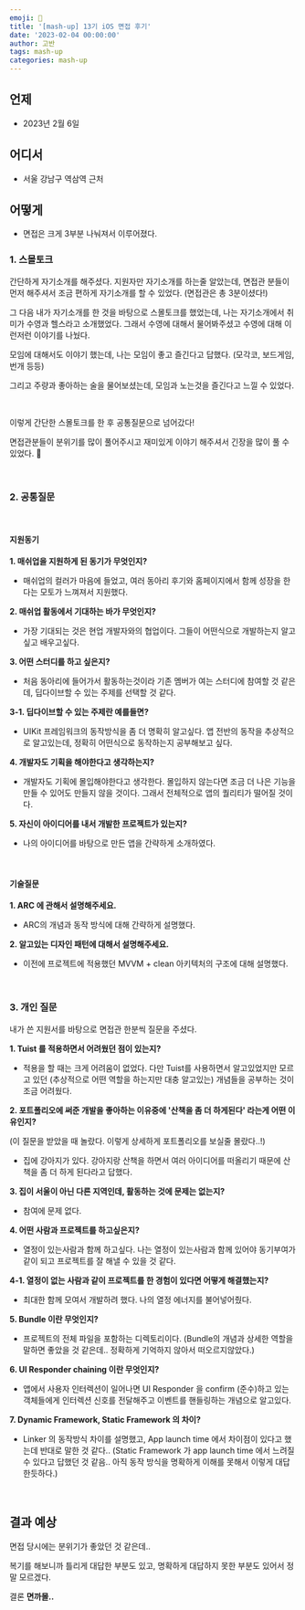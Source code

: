 ```yaml
---
emoji: 🧶
title: '[mash-up] 13기 iOS 면접 후기'
date: '2023-02-04 00:00:00'
author: 고반
tags: mash-up
categories: mash-up
---
```


## 언제

- 2023년 2월 6일

## 어디서

- 서울 강남구 역삼역 근처

## 어떻게

- 면접은 크게 3부분 나눠져서 이루어졌다.

### 1. 스몰토크

간단하게 자기소개를 해주셨다. 지원자만 자기소개를 하는줄 알았는데, 면접관 분들이 먼저 해주셔서 조금 편하게 자기소개를 할 수 있었다. (면접관은 총 3분이셨다!)

그 다음 내가 자기소개를 한 것을 바탕으로 스몰토크를 했었는데, 나는 자기소개에서 취미가 수영과 헬스라고 소개했었다. 그래서 수영에 대해서 물어봐주셨고 수영에 대해 이런저런 이야기를 나눴다.

모임에 대해서도 이야기 했는데, 나는 모임이 좋고 즐긴다고 답했다. (모각코, 보드게임, 번개 등등) 

그리고 주량과 좋아하는 술을 물어보셨는데, 모임과 노는것을 즐긴다고 느낄 수 있었다.

<br/>

이렇게 간단한 스몰토크를 한 후 공통질문으로 넘어갔다!

면접관분들이 분위기를 많이 풀어주시고 재미있게 이야기 해주셔서 긴장을 많이 풀 수 있었다. 🙏

<br/>

### 2. 공통질문

<br/>

#### 지원동기

**1. 매쉬업을 지원하게 된 동기가 무엇인지?**

- 매쉬업의 컬러가 마음에 들었고, 여러 동아리 후기와 홈페이지에서 함께 성장을 한다는 모토가 느껴져서 지원했다.

**2. 매쉬업 활동에서 기대하는 바가 무엇인지?**

- 가장 기대되는 것은 현업 개발자와의 협업이다. 그들이 어떤식으로 개발하는지 알고싶고 배우고싶다.

**3. 어떤 스터디를 하고 싶은지?**

- 처음 동아리에 들어가서 활동하는것이라 기존 멤버가 여는 스터디에 참여할 것 같은데, 딥다이브할 수 있는 주제를 선택할 것 같다.

**3-1. 딥다이브할 수 있는 주제란 예를들면?**

- UIKit 프레임워크의 동작방식을 좀 더 명확히 알고싶다. 앱 전반의 동작을 추상적으로 알고있는데, 정확히 어떤식으로 동작하는지 공부해보고 싶다.

**4. 개발자도 기획을 해야한다고 생각하는지?**

- 개발자도 기획에 몰입해야한다고 생각한다. 몰입하지 않는다면 조금 더 나은 기능을 만들 수 있어도 만들지 않을 것이다. 그래서 전체적으로 앱의 퀄리티가 떨어질 것이다.

**5. 자신이 아이디어를 내서 개발한 프로젝트가 있는지?**

- 나의 아이디어를 바탕으로 만든 앱을 간략하게 소개하였다.

<br/>

#### 기술질문

**1. ARC 에 관해서 설명해주세요.**

- ARC의 개념과 동작 방식에 대해 간략하게 설명했다.

**2. 알고있는 디자인 패턴에 대해서 설명해주세요.**

- 이전에 프로젝트에 적용했던 MVVM + clean 아키텍처의 구조에 대해 설명했다.

<br/>


### 3. 개인 질문

내가 쓴 지원서를 바탕으로 면접관 한분씩 질문을 주셨다.

**1. Tuist 를 적용하면서 어려웠던 점이 있는지?**

- 적용을 할 때는 크게 어려움이 없었다. 다만 Tuist를 사용하면서 알고있었지만 모르고 있던 (추상적으로 어떤 역할을 하는지만 대충 알고있는) 개념들을 공부하는 것이 조금 어려웠다.

**2. 포트폴리오에 써준 개발을 좋아하는 이유중에 '산책을 좀 더 하게된다' 라는게 어떤 이유인지?**

(이 질문을 받았을 때 놀랐다. 이렇게 상세하게 포트폴리오를 보실줄 몰랐다..!)

- 집에 강아지가 있다. 강아지랑 산책을 하면서 여러 아이디어를 떠올리기 때문에 산책을 좀 더 하게 된다라고 답했다.

**3. 집이 서울이 아닌 다른 지역인데, 활동하는 것에 문제는 없는지?**

- 참여에 문제 없다.

**4. 어떤 사람과 프로젝트를 하고싶은지?**

- 열정이 있는사람과 함께 하고싶다. 나는 열정이 있는사람과 함께 있어야 동기부여가 같이 되고 프로젝트를 잘 해낼 수 있을 것 같다.

**4-1. 열정이 없는 사람과 같이 프로젝트를 한 경험이 있다면 어떻게 해결했는지?**

- 최대한 함께 모여서 개발하려 했다. 나의 열정 에너지를 불어넣어줬다.

**5. Bundle 이란 무엇인지?**

- 프로젝트의 전체 파일을 포함하는 디렉토리이다. (Bundle의 개념과 상세한 역할을 말하면 좋았을 것 같은데.. 정확하게 기억하지 않아서 떠오르지않았다.)

**6. UI Responder chaining 이란 무엇인지?**

- 앱에서 사용자 인터렉션이 일어나면 UI Responder 을 confirm (준수)하고 있는 객체들에게 인터렉션 신호를 전달해주고 이벤트를 핸들링하는 개념으로 알고있다.

**7. Dynamic Framework, Static Framework 의 차이?**

- Linker 의 동작방식 차이를 설명했고, App launch time 에서 차이점이 있다고 했는데 반대로 말한 것 같다.. (Static Framework 가 app launch time 에서 느려질 수 있다고 답했던 것 같음.. 아직 동작 방식을 명확하게 이해를 못해서 이렇게 대답한듯하다.)

<br/>

## 결과 예상

면접 당시에는 분위기가 좋았던 것 같은데..

복기를 해보니까 틀리게 대답한 부분도 있고, 명확하게 대답하지 못한 부분도 있어서 정말 모르겠다.

결론 **면까몰..**


```toc

```